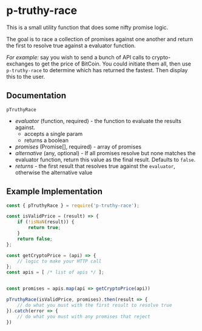 # p-truthy-race

This is a small utility function that does some nifty promise logic.

The goal is to race a collection of promises against one another and return the first to resolve true against a evaluator function.

*For example:* say you wish to send a bunch of API calls to crypto-exchanges to get the price of BitCoin. You could initiate them all, then use `p-truthy-race` to determine which has returned the fastest. Then display this to the user.

## Documentation

`pTruthyRace`

- *evaluator* (function, required) - the function to evaluate the results against.
    - accepts a single param
    - returns a boolean
- *promises* (Promise[], required) - array of promises
- *alternative* (any, optional) - If all promises resolve but none matches the evaluator function, return this value as the final result. Defaults to `false`.
- *returns* - the first result that resolves true against the `evaluator`, otherwise the alternative value


## Example Implementation

```js
const { pTruthyRace } = require('p-truthy-race');

const isValidPrice = (result) => {
    if (!isNaN(result)) {
        return true;
    }
    return false;
};

const getCryptoPrice = (api) => {
    // logic to make your HTTP call
};
const apis = [ /* list of apis */ ];


const promises = apis.map(api => getCryptoPrice(api))

pTruthyRace(isValidPrice, promises).then(result => {
    // do what you must with the first result to resolve true
}).catch(error => {
    // do what you must with any promises that reject
})
```
